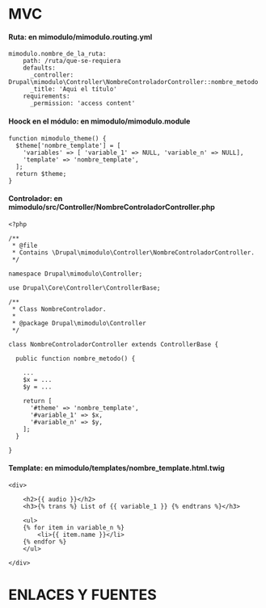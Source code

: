 MVC
========
#### Ruta: en mimodulo/mimodulo.routing.yml
```
mimodulo.nombre_de_la_ruta:
    path: /ruta/que-se-requiera
    defaults:
      _controller:  Drupal\mimodulo\Controller\NombreControladorController::nombre_metodo
      _title: 'Aqui el título'
    requirements:
      _permission: 'access content'
```

#### Hoock en el módulo: en mimodulo/mimodulo.module
```
function mimodulo_theme() {
  $theme['nombre_template'] = [
    'variables' => [ 'variable_1' => NULL, 'variable_n' => NULL],
    'template' => 'nombre_template',
  ];
  return $theme;
}
```

#### Controlador: en mimodulo/src/Controller/NombreControladorController.php 
```
<?php

/**
 * @file
 * Contains \Drupal\mimodulo\Controller\NombreControladorController.
 */

namespace Drupal\mimodulo\Controller;

use Drupal\Core\Controller\ControllerBase;

/**
 * Class NombreControlador.
 *
 * @package Drupal\mimodulo\Controller
 */

class NombreControladorController extends ControllerBase {

  public function nombre_metodo() {
  
    ...
    $x = ...
    $y = ...

    return [
      '#theme' => 'nombre_template',
      '#variable_1' => $x,
      '#variable_n' => $y,
    ];
  }

}
```

#### Template: en mimodulo/templates/nombre_template.html.twig 
```
<div>

    <h2>{{ audio }}</h2>
    <h3>{% trans %} List of {{ variable_1 }} {% endtrans %}</h3>
  
    <ul>
    {% for item in variable_n %}
        <li>{{ item.name }}</li>
    {% endfor %}
    </ul>

</div>
```



ENLACES Y FUENTES
=================

